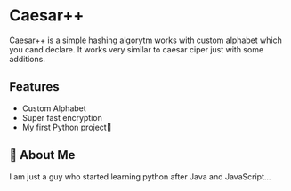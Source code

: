 
# Caesar++ 

Caesar++ is a simple hashing algorytm works with custom alphabet which you cand declare. 
It works very similar to caesar ciper just with some additions.




## Features

- Custom Alphabet
- Super fast encryption
- My first Python project🥳


## 🚀 About Me
I am just a guy who started learning python after Java and JavaScript...


